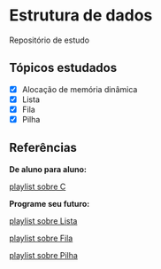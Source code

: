 # Estrutura de dados
Repositório de estudo

## Tópicos estudados
- [x] Alocação de memória dinâmica
- [x] Lista
- [x] Fila
- [x] Pilha

## Referências
**De aluno para aluno:**

[playlist sobre C](https://www.youtube.com/watch?v=VnH7OVFj_pA&list=PLa75BYTPDNKZWYypgOFEsX3H2Mg-SzuLW)

**Programe seu futuro:**

[playlist sobre Lista](https://www.youtube.com/watch?v=biTMaMxWLRc&list=PLqJK4Oyr5WSgPpLg-lZJfJZN0DQ5bwrfP&index=1)

[playlist sobre Fila](https://www.youtube.com/watch?v=pJBC0Yo6P9c&list=PLqJK4Oyr5WSgPCLNVjeOdwLgVPhUSfBMf&index=1)

[playlist sobre Pilha](https://www.youtube.com/watch?v=nWHveXK9g_8&list=PLqJK4Oyr5WSj_Ngpezsatdu5s2G74g9sf)
